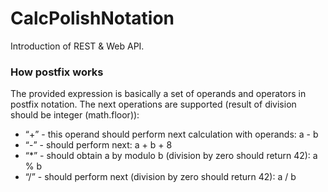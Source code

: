 # CalcPolishNotation
Introduction of REST & Web API.

### How postfix works
The provided expression is basically a set of operands and operators in postfix notation. The
next operations are supported (result of division should be integer (math.floor)):
- “+” - this operand should perform next calculation with operands:
a - b
- “-” - should perform next:
a + b + 8
- “*” - should obtain a by modulo b (division by zero should return 42):
a % b
- “/” - should perform next (division by zero should return 42):
a / b
